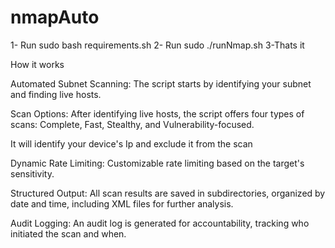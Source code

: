 # nmapAuto

1- Run sudo bash requirements.sh
2- Run sudo ./runNmap.sh
3-Thats it

How it works

Automated Subnet Scanning: The script starts by identifying your subnet and finding live hosts.

Scan Options: After identifying live hosts, the script offers four types of scans: Complete, Fast, Stealthy, and Vulnerability-focused.

It will identify your device's Ip and exclude it from the scan

Dynamic Rate Limiting: Customizable rate limiting based on the target's sensitivity.

Structured Output: All scan results are saved in subdirectories, organized by date and time, including XML files for further analysis.

Audit Logging: An audit log is generated for accountability, tracking who initiated the scan and when.
